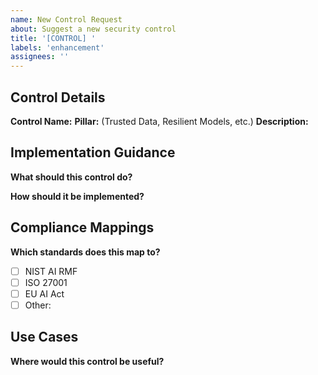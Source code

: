 ```yaml
---
name: New Control Request
about: Suggest a new security control
title: '[CONTROL] '
labels: 'enhancement'
assignees: ''
---
```


## Control Details
**Control Name:** 
**Pillar:** (Trusted Data, Resilient Models, etc.)
**Description:** 

## Implementation Guidance
**What should this control do?**

**How should it be implemented?**

## Compliance Mappings
**Which standards does this map to?**
- [ ] NIST AI RMF
- [ ] ISO 27001
- [ ] EU AI Act
- [ ] Other: 

## Use Cases
**Where would this control be useful?**
